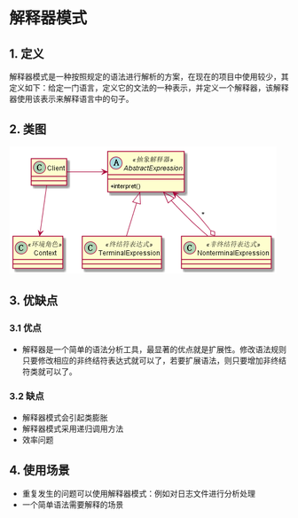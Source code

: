 # 解释器模式
## 1. 定义
解释器模式是一种按照规定的语法进行解析的方案，在现在的项目中使用较少，其定义如下：给定一门语言，定义它的文法的一种表示，并定义一个解释器，该解释器使用该表示来解释语言中的句子。
## 2. 类图
![interpreter](image/interpreter.png)
## 3. 优缺点
### 3.1 优点
* 解释器是一个简单的语法分析工具，最显著的优点就是扩展性。修改语法规则只要修改相应的非终结符表达式就可以了，若要扩展语法，则只要增加非终结符类就可以了。
### 3.2 缺点
* 解释器模式会引起类膨胀
* 解释器模式采用递归调用方法
* 效率问题
## 4. 使用场景
* 重复发生的问题可以使用解释器模式：例如对日志文件进行分析处理
* 一个简单语法需要解释的场景


